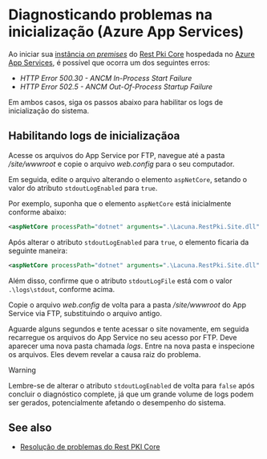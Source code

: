 ﻿# Diagnosticando problemas na inicialização (Azure App Services)

Ao iniciar sua [instância *on premises*](../../index.md) do [Rest Pki Core](../../../index.md) hospedada no [Azure App Services](../index.md), é possível que ocorra
um dos seguintes erros:

* *HTTP Error 500.30 - ANCM In-Process Start Failure*
* *HTTP Error 502.5 - ANCM Out-Of-Process Startup Failure*

Em ambos casos, siga os passos abaixo para habilitar os logs de inicialização do sistema.

## Habilitando logs de inicializaçãoa

Acesse os arquivos do App Service por FTP, navegue até a pasta */site/wwwroot* e copie o arquivo *web.config* para o seu computador.

Em seguida, edite o arquivo alterando o elemento `aspNetCore`, setando o valor do atributo `stdoutLogEnabled` para `true`.

Por exemplo, suponha que o elemento `aspNetCore` está inicialmente conforme abaixo:

```xml
<aspNetCore processPath="dotnet" arguments=".\Lacuna.RestPki.Site.dll" stdoutLogEnabled="false" stdoutLogFile=".\logs\stdout" hostingModel="inprocess" />
```

Após alterar o atributo `stdoutLogEnabled` para `true`, o elemento ficaria da seguinte maneira:

```xml
<aspNetCore processPath="dotnet" arguments=".\Lacuna.RestPki.Site.dll" stdoutLogEnabled="true" stdoutLogFile=".\logs\stdout" hostingModel="inprocess" />
```

Além disso, confirme que o atributo `stdoutLogFile` está com o valor `.\logs\stdout`, conforme acima.

Copie o arquivo *web.config* de volta para a pasta */site/wwwroot* do App Service via FTP, substituindo o arquivo antigo.

Aguarde alguns segundos e tente acessar o site novamente, em seguida recarregue os arquivos do App Service no seu acesso por FTP. Deve aparecer uma nova pasta chamada
*logs*. Entre na nova pasta e inspecione os arquivos. Eles devem revelar a causa raiz do problema.

> [!WARNING]
> Lembre-se de alterar o atributo `stdoutLogEnabled` de volta para `false` após concluir o diagnóstico complete, já que um grande volume de logs podem ser gerados,
> potencialmente afetando o desempenho do sistema.

## See also

* [Resolução de problemas do Rest PKI Core](index.md)
